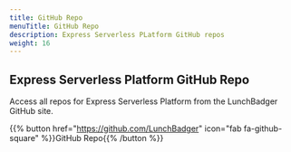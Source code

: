 ```yaml
---
title: GitHub Repo
menuTitle: GitHub Repo
description: Express Serverless PLatform GitHub repos
weight: 16
---
```


## Express Serverless Platform GitHub Repo

Access all repos for Express Serverless Platform from the LunchBadger GitHub site.

{{% button href="https://github.com/LunchBadger" icon="fab fa-github-square" %}}GitHub Repo{{% /button %}}
